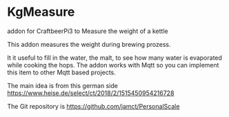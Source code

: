 # KgMeasure
addon for CraftbeerPi3 to Measure the weight of a kettle


This addon measures the weight during brewing prozess. 

It it useful to fill in the water, the malt, to see how many water is evaporated while cooking the hops.
The addon works with Mqtt so you can implement this item to other Mqtt based projects.

The main idea is from this german side https://www.heise.de/select/ct/2018/2/1515450954216728

The Git repository is https://github.com/jamct/PersonalScale


